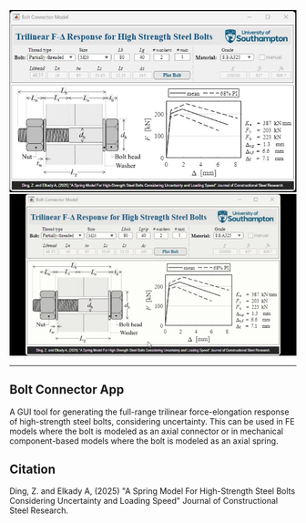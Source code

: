 <p align="center">
  <img width="800" src="misc\screenshot.jpg" alt="Bolt Connector App">
  <img width="800" src="misc\BoltApp-gif.gif" alt="Bolt Connector App GIF">
</p>

---------------

## Bolt Connector App
A GUI tool for generating the full-range trilinear force-elongation response of high-strength steel bolts, considering uncertainty. This can be used in FE models where the bolt is modeled as an axial connector or in mechanical component-based models where the bolt is modeled as an axial spring.

## Citation
Ding, Z. and Elkady A, (2025) "A Spring Model For High-Strength Steel Bolts Considering Uncertainty and Loading Speed" Journal of Constructional Steel Research.
